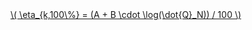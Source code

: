 <a href="/eco2_guide_center/1.%20ECO2%20Logic%20Guide/Hee1_Equation_List.html" class="equation-link" target="_blank" rel="noopener noreferrer">
  \( \eta_{k,100\%} = (A + B \cdot \log(\dot{Q}_N)) / 100 \) 
</a>
